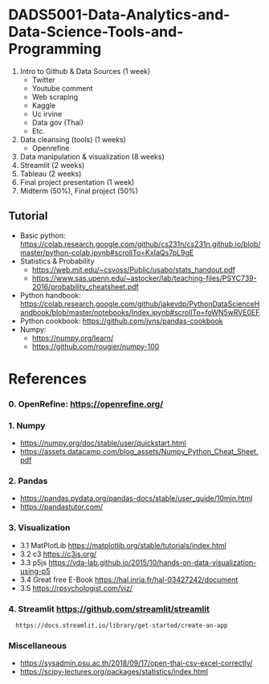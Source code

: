 # DADS5001-Data-Analytics-and-Data-Science-Tools-and-Programming

1. Intro to Github & Data Sources (1 week)
   - Twitter
   - Youtube comment
   - Web scraping
   - Kaggle
   - Uc irvine
   - Data gov (Thai)
   - Etc.
2. Data cleansing (tools) (1 weeks)
   - Openrefine
3. Data manipulation & visualization (8 weeks)
4. Streamlit (2 weeks)
5. Tableau (2 weeks)
6. Final project presentation (1 week)
7. Midterm (50%), Final project (50%)

## Tutorial
- Basic python: https://colab.research.google.com/github/cs231n/cs231n.github.io/blob/master/python-colab.ipynb#scrollTo=KxIaQs7pL9gE
- Statistics & Probability
   - https://web.mit.edu/~csvoss/Public/usabo/stats_handout.pdf
   - https://www.sas.upenn.edu/~astocker/lab/teaching-files/PSYC739-2016/probability_cheatsheet.pdf
- Python handbook: https://colab.research.google.com/github/jakevdp/PythonDataScienceHandbook/blob/master/notebooks/Index.ipynb#scrollTo=foWN5wRVE0EF
- Python cookbook: https://github.com/jvns/pandas-cookbook
- Numpy: 
  - https://numpy.org/learn/
  - https://github.com/rougier/numpy-100

# References
### 0. OpenRefine: https://openrefine.org/
### 1. Numpy 
- https://numpy.org/doc/stable/user/quickstart.html
- https://assets.datacamp.com/blog_assets/Numpy_Python_Cheat_Sheet.pdf
### 2. Pandas 
- https://pandas.pydata.org/pandas-docs/stable/user_guide/10min.html
- https://pandastutor.com/
### 3. Visualization
- 3.1 MatPlotLib https://matplotlib.org/stable/tutorials/index.html
- 3.2 c3 https://c3js.org/
- 3.3 p5js https://vda-lab.github.io/2015/10/hands-on-data-visualization-using-p5
- 3.4 Great free E-Book https://hal.inria.fr/hal-03427242/document
- 3.5 https://rpsychologist.com/viz/
### 4. Streamlit https://github.com/streamlit/streamlit
      https://docs.streamlit.io/library/get-started/create-an-app

### Miscellaneous
- https://sysadmin.psu.ac.th/2018/09/17/open-thai-csv-excel-correctly/
- https://scipy-lectures.org/packages/statistics/index.html
